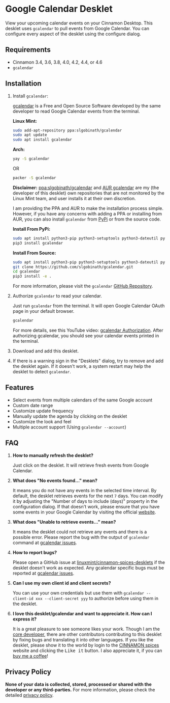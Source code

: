 # Google Calendar Desklet

View your upcoming calendar events on your Cinnamon Desktop. This desklet uses `gcalendar` to pull events from Google Calendar. You can configure every aspect of the desklet using the configure dialog.

## Requirements

- Cinnamon 3.4, 3.6, 3.8, 4.0, 4.2, 4.4, or 4.6
- `gcalendar`

## Installation

1. Install `gcalendar`:

    [gcalendar](https://github.com/slgobinath/gcalendar) is a Free and Open Source Software developed by the same developer to read Google Calendar events from the terminal.

    **Linux Mint:**

    ```bash
    sudo add-apt-repository ppa:slgobinath/gcalendar
    sudo apt update
    sudo apt install gcalendar
    ```

    **Arch:**

    ```bash
    yay -S gcalendar
    ```

    OR

    ```bash
    packer -S gcalendar
    ```

    **Disclaimer:** [ppa:slgobinath/gcalendar](https://launchpad.net/~slgobinath/+archive/ubuntu/gcalendar) and [AUR gcalendar](https://aur.archlinux.org/packages/gcalendar) are my (the developer of this desklet) own repositories that are not monitored by the Linux Mint team, and user installs it at their own discretion.

    I am providing the PPA and AUR to make the installation process simple. However, if you have any concerns with adding a PPA or installing from AUR, you can also install `gcalendar` from [PyPi](https://pypi.org/project/gcalendar/) or from the source code.

    **Install From PyPi:**

    ```bash
    sudo apt install python3-pip python3-setuptools python3-dateutil python3-oauth2client python3-googleapi
    pip3 install gcalendar
    ```

    **Install From Source:**

    ```bash
    sudo apt install python3-pip python3-setuptools python3-dateutil python3-oauth2client python3-googleapi git
    git clone https://github.com/slgobinath/gcalendar.git
    cd gcalendar
    pip3 install -e .
    ```

    For more information, please visit the `gcalendar` [GitHub Repository](https://github.com/slgobinath/gcalendar).

2. Authorize `gcalendar` to read your calendar.

    Just run `gcalendar` from the terminal. It will open Google Calendar OAuth page in your default browser.

    ```bash
    gcalendar
    ```

    For more details, see this YouTube video: [gcalendar Authorization](https://www.youtube.com/watch?v=mwU8AQmzIPE&feature). After authorizing gcalendar, you should see your calendar events printed in the terminal.

3. Download and add this desklet.

4. If there is a warning sign in the "Desklets" dialog, try to remove and add the desklet again. If it doesn't work, a system restart may help the desklet to detect `gcalendar`.

## Features

- Select events from multiple calendars of the same Google account
- Custom date range
- Customize update frequency
- Manually update the agenda by clicking on the desklet
- Customize the look and feel
- Multiple account support (Using `gcalendar --account`)

## FAQ

1. **How to manually refresh the desklet?**

    Just click on the desklet. It will retrieve fresh events from Google Calendar.

2. **What does "No events found..." mean?**

    It means you do not have any events in the selected time interval. By default, the desklet retrieves events for the next `7` days. You can modify it by adjusting the "Number of days to include (days)" property in the configuration dialog.
    If that doesn't work, please ensure that you have some events in your Google Calendar by visiting the official [website](https://calendar.google.com/calendar).

3. **What does "Unable to retrieve events..." mean?**

    It means the desklet could not retrieve any events and there is a possible error. Please report the bug with the output of `gcalendar` command at [gcalendar issues](https://github.com/slgobinath/gcalendar/issues).

4. **How to report bugs?**

    Please open a GitHub issue at [linuxmint/cinnamon-spices-desklets](https://github.com/linuxmint/cinnamon-spices-desklets/issues) if the desklet doesn't work as expected. Any gcalendar specific bugs must be reported at [gcalendar issues](https://github.com/slgobinath/gcalendar/issues).

5. **Can I use my own client id and client secrets?**

    You can use your own credentials but use them with `gcalendar --client-id xxx --client-secret yyy` to authorize before using them in the desklet.

6. **I love this desklet/gcalendar and want to appreciate it. How can I express it?**

    It is a great pleasure to see someone likes your work. Though I am the [core developer](https://github.com/slgobinath), there are other contributors contributing to this desklet by fixing bugs and translating it into other languages. If you like the desklet, please show it to the world by login to the [CINNAMON spices](https://cinnamon-spices.linuxmint.com/) website and clicking the <kbd>Like it</kbd> button. I also appreciate it, if you can [buy me a coffee](https://paypal.me/slgobinath)!

## Privacy Policy

**None of your data is collected, stored, processed or shared with the developer or any third-parties.** For more information, please check the detailed [privacy policy](https://www.javahelps.com/p/gcalendar.html#privacy-policy).
